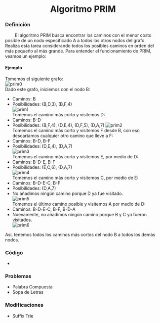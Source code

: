 <div align="center">

# Algoritmo PRIM    

 <div align="left">
 
 ### Definición  

&nbsp;&nbsp;&nbsp;&nbsp;&nbsp;&nbsp;&nbsp;&nbsp;El algoritmo PRIM busca encontrar los caminos con el menor costo posible de un nodo especificado A a todos los otros nodos del grafo. Realiza esta tarea considerando todos los posibles caminos en orden del más pequeño al más grande. Para entender el funcionamiento de PRIM, veamos un ejemplo:  

 #### Ejemplo  
   
   Tomemos el siguiente grafo:  
   ![prim0](https://imgur.com/oN2l8bu.png)  
   Dado este grafo, iniciemos con el nodo B:  
   * Caminos: B  
   * Posibilidades: (B,D,3), (B,F,4)  
   ![prim1](https://imgur.com/TGKn73k.png)  
   Tomemos el camino más corto y visitemos D:  
   * Caminos: B-D  
   * Posibilidades: (B,F,4), (D,E,4), (D,F,5), (D,A,7) 
   ![prim2](https://imgur.com/TN1ip5p.png)  
   Tomemos el camino más corto y visitemos F desde B, con eso descartamos cualquier otro camino que lleve a F:  
   * Caminos: B-D, B-F  
   * Posibilidades: (D,E,4), (D,A,7)      
   ![prim3](https://imgur.com/tXrTZEz.png)  
   Tomemos el camino más corto y visitemos E, por medio de D:  
   * Caminos: B-D-E, B-F  
   * Posibilidades: (E,C,6), (D,A,7)      
   ![prim4](https://imgur.com/04j3D44.png)  
   Tomemos el camino más corto y visitemos C, por medio de E:  
   * Caminos: B-D-E-C, B-F  
   * Posibilidades: (D,A,7)  
   * No añadimos ningún camino porque D ya fue visitado.  
   ![prim5](https://imgur.com/3PZ1J4G.png)  
   Tomemos el último camino posible y visitemos A por medio de D:  
   * Caminos: B-D-E-C, B-F, B-D-A  
   * Nuevamente, no añadimos ningún camino porque B y C ya fueron visitados.  
   ![prim6](https://imgur.com/kB4L6I4.png)  
   
   Así, tenemos todos los caminos más cortos del nodo B a todos los demás nodos.  
   
   
   ### Código
  * []()
  
  ### Problemas
  * Palabra Compuesta
  * Sopa de Letras
  ### Modificaciones 
  * Suffix Trie
